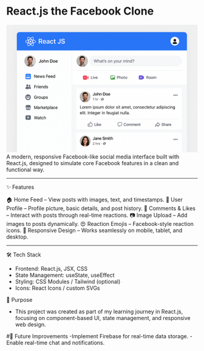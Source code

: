 # React.js the Facebook Clone

![alt text](test.png)
A modern, responsive Facebook-like social media interface built with React.js, designed to simulate core Facebook features in a clean and functional way.

---

✨ Features

🏠 Home Feed – View posts with images, text, and timestamps.
👤 User Profile – Profile picture, basic details, and post history.
💬 Comments & Likes – Interact with posts through real-time reactions.
📷 Image Upload – Add images to posts dynamically.
😍 Reaction Emojis – Facebook-style reaction icons.
📱 Responsive Design – Works seamlessly on mobile, tablet, and desktop.

---

🛠 Tech Stack
- Frontend: React.js, JSX, CSS
- State Management: useState, useEffect
- Styling: CSS Modules / Tailwind (optional)
- Icons: React Icons / custom SVGs

🎯 Purpose
- This project was created as part of my learning journey in React.js, focusing on component-based UI, state management, and responsive web design.

#📌 Future Improvements
-Implement Firebase for real-time data storage.
-Enable real-time chat and notifications.

